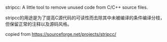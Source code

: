 stripcc: A little tool to remove unused code from C/C++ source files.

stripcc的用途是为了提高C源代码的可读性而去除其中未被编译的条件编译分枝，但保留正常的注释以及源码风格。


copied from https://sourceforge.net/projects/stripcc/

